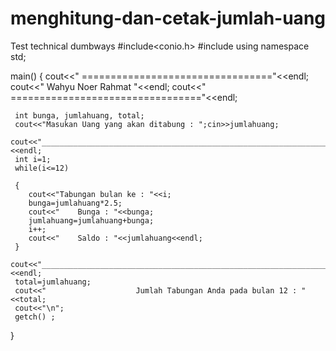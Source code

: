 # menghitung-dan-cetak-jumlah-uang
Test technical dumbways
#include<conio.h>
#include<iostream>
using namespace std;

main()
{
	cout<<"        ================================="<<endl;
	cout<<"         Wahyu Noer Rahmat               "<<endl;
	cout<<"        ================================="<<endl;
	
	 int bunga, jumlahuang, total;
	 cout<<"Masukan Uang yang akan ditabung : ";cin>>jumlahuang;
	 cout<<"________________________________________________________________________"<<endl;
	 int i=1;
	 while(i<=12)
	 
	 {
	 	cout<<"Tabungan bulan ke : "<<i;
	 	bunga=jumlahuang*2.5;
	 	cout<<"    Bunga : "<<bunga;
	 	jumlahuang=jumlahuang+bunga;
	 	i++;
	 	cout<<"    Saldo : "<<jumlahuang<<endl;
	 }
	 cout<<"________________________________________________________________________"<<endl;
	 total=jumlahuang;
	 cout<<"                    Jumlah Tabungan Anda pada bulan 12 : "<<total;
	 cout<<"\n";
	 getch() ;
}
